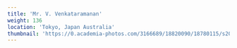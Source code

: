 ```yaml
---
title: 'Mr. V. Venkataramanan'
weight: 136
location: 'Tokyo, Japan Australia'
thumbnail: 'https://0.academia-photos.com/3166689/18820090/18780115/s200_k.kalyanasundaram.jpg'
---
```

